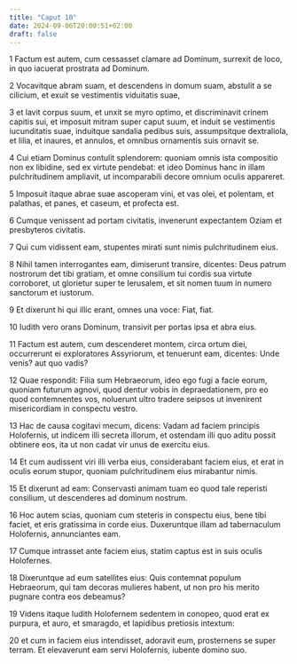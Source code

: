 ```yaml
---
title: "Caput 10"
date: 2024-09-06T20:00:51+02:00
draft: false
---
```



1 Factum est autem, cum cessasset clamare ad Dominum, surrexit de loco, in quo iacuerat prostrata ad Dominum.

2 Vocavitque abram suam, et descendens in domum suam, abstulit a se cilicium, et exuit se vestimentis viduitatis suae,

3 et lavit corpus suum, et unxit se myro optimo, et discriminavit crinem capitis sui, et imposuit mitram super caput suum, et induit se vestimentis iucunditatis suae, induitque sandalia pedibus suis, assumpsitque dextraliola, et lilia, et inaures, et annulos, et omnibus ornamentis suis ornavit se.

4 Cui etiam Dominus contulit splendorem: quoniam omnis ista compositio non ex libidine, sed ex virtute pendebat: et ideo Dominus hanc in illam pulchritudinem ampliavit, ut incomparabili decore omnium oculis appareret.

5 Imposuit itaque abrae suae ascoperam vini, et vas olei, et polentam, et palathas, et panes, et caseum, et profecta est.

6 Cumque venissent ad portam civitatis, invenerunt expectantem Oziam et presbyteros civitatis.

7 Qui cum vidissent eam, stupentes mirati sunt nimis pulchritudinem eius.

8 Nihil tamen interrogantes eam, dimiserunt transire, dicentes: Deus patrum nostrorum det tibi gratiam, et omne consilium tui cordis sua virtute corroboret, ut glorietur super te Ierusalem, et sit nomen tuum in numero sanctorum et iustorum.

9 Et dixerunt hi qui illic erant, omnes una voce: Fiat, fiat.

10 Iudith vero orans Dominum, transivit per portas ipsa et abra eius.

11 Factum est autem, cum descenderet montem, circa ortum diei, occurrerunt ei exploratores Assyriorum, et tenuerunt eam, dicentes: Unde venis? aut quo vadis?

12 Quae respondit: Filia sum Hebraeorum, ideo ego fugi a facie eorum, quoniam futurum agnovi, quod dentur vobis in depraedationem, pro eo quod contemnentes vos, noluerunt ultro tradere seipsos ut invenirent misericordiam in conspectu vestro.

13 Hac de causa cogitavi mecum, dicens: Vadam ad faciem principis Holofernis, ut indicem illi secreta illorum, et ostendam illi quo aditu possit obtinere eos, ita ut non cadat vir unus de exercitu eius.

14 Et cum audissent viri illi verba eius, considerabant faciem eius, et erat in oculis eorum stupor, quoniam pulchritudinem eius mirabantur nimis.

15 Et dixerunt ad eam: Conservasti animam tuam eo quod tale reperisti consilium, ut descenderes ad dominum nostrum.

16 Hoc autem scias, quoniam cum steteris in conspectu eius, bene tibi faciet, et eris gratissima in corde eius. Duxeruntque illam ad tabernaculum Holofernis, annunciantes eam.

17 Cumque intrasset ante faciem eius, statim captus est in suis oculis Holofernes.

18 Dixeruntque ad eum satellites eius: Quis contemnat populum Hebraeorum, qui tam decoras mulieres habent, ut non pro his merito pugnare contra eos debeamus?

19 Videns itaque Iudith Holofernem sedentem in conopeo, quod erat ex purpura, et auro, et smaragdo, et lapidibus pretiosis intextum:

20 et cum in faciem eius intendisset, adoravit eum, prosternens se super terram. Et elevaverunt eam servi Holofernis, iubente domino suo.

